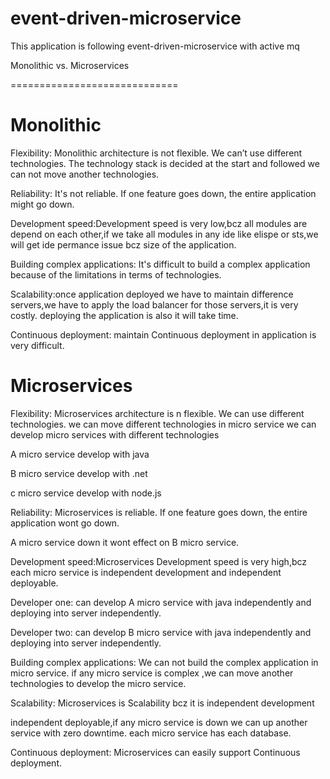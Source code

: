 # event-driven-microservice
This application is following event-driven-microservice with active mq 

 
Monolithic vs. Microservices 

=============================

Monolithic
===========

Flexibility: 
Monolithic architecture is not flexible. We can’t use different technologies. The technology stack is decided at the start and followed we can not move another technologies.

Reliability: It's not reliable. If one feature goes down, the entire application might go down.

Development speed:Development speed is very low,bcz all modules are depend on each other,if we take all modules in any ide like elispe or sts,we will get ide permance issue bcz size of the application.


Building complex applications: It's difficult to build a complex application because of the limitations in terms of technologies.

Scalability:once application deployed we have to maintain difference servers,we have to apply the load balancer for those servers,it is very costly.
 deploying the application is also it will take time.
 
 
 Continuous deployment: maintain Continuous deployment in application is very difficult.

 Microservices 
 ===========
 
Flexibility: 
Microservices architecture is n flexible. We can use different technologies. we can move different technologies in micro service
we can develop micro services with different technologies

A micro service develop with java

B micro service develop with .net

c micro service develop with node.js


Reliability: Microservices is reliable. If one feature goes down, the entire application wont go down.

A micro service down it wont effect on B micro service.

Development speed:Microservices Development speed is very high,bcz each micro service is independent development and independent deployable.

Developer one: can develop A micro service with java independently and deploying into server independently.

Developer two: can develop B micro service with java independently and deploying into server independently.


Building complex applications: We can not build the complex application in micro service.
       if any micro service is complex ,we can move another technologies to develop the micro service.
	   
	   
Scalability: Microservices is Scalability bcz it is independent development

independent deployable,if any micro service is down we can up another service with zero downtime.
each micro service has each database.


Continuous deployment: Microservices can easily support Continuous deployment.
